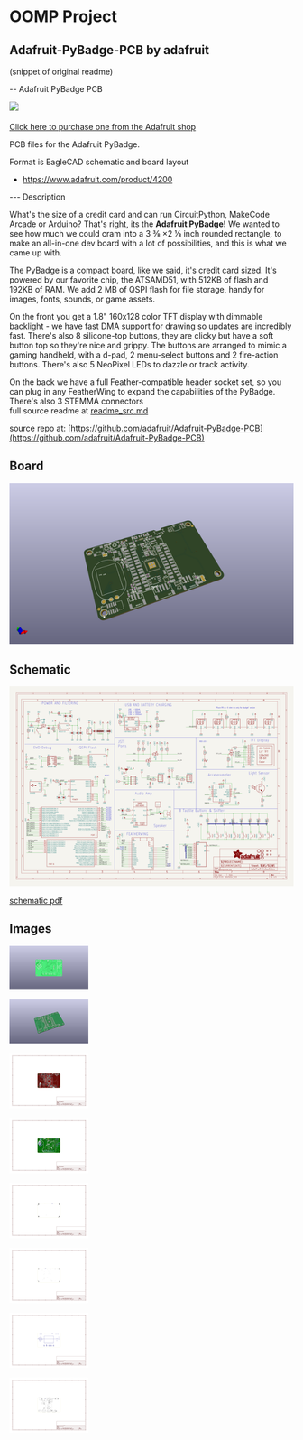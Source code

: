 # OOMP Project  
## Adafruit-PyBadge-PCB  by adafruit  
  
(snippet of original readme)  
  
-- Adafruit PyBadge PCB  
  
<a href="http://www.adafruit.com/products/4200"><img src="assets/4200.jpg?raw=true" width="500px"><br/>  
Click here to purchase one from the Adafruit shop</a>  
  
PCB files for the Adafruit PyBadge.   
  
Format is EagleCAD schematic and board layout  
* https://www.adafruit.com/product/4200  
  
--- Description  
  
What's the size of a credit card and can run CircuitPython, MakeCode Arcade or Arduino? That's right, its the **Adafruit PyBadge!** We wanted to see how much we could cram into a ​3 3⁄8 × ​2 1⁄8 inch rounded rectangle, to make an all-in-one dev board with a lot of possibilities, and this is what we came up with.  
  
The PyBadge is a compact board, like we said, it's credit card sized. It's powered by our favorite chip, the ATSAMD51, with 512KB of flash and 192KB of RAM. We add 2 MB of QSPI flash for file storage, handy for images, fonts, sounds, or game assets.  
  
On the front you get a 1.8" 160x128 color TFT display with dimmable backlight - we have fast DMA support for drawing so updates are incredibly fast. There's also 8 silicone-top buttons, they are clicky but have a soft button top so they're nice and grippy. The buttons are arranged to mimic a gaming handheld, with a d-pad, 2 menu-select buttons and 2 fire-action buttons. There's also 5 NeoPixel LEDs to dazzle or track activity.  
  
On the back we have a full Feather-compatible header socket set, so you can plug in any FeatherWing to expand the capabilities of the PyBadge. There's also 3 STEMMA connectors   
  full source readme at [readme_src.md](readme_src.md)  
  
source repo at: [https://github.com/adafruit/Adafruit-PyBadge-PCB](https://github.com/adafruit/Adafruit-PyBadge-PCB)  
## Board  
  
[![working_3d.png](working_3d_600.png)](working_3d.png)  
## Schematic  
  
[![working_schematic.png](working_schematic_600.png)](working_schematic.png)  
  
[schematic pdf](working_schematic.pdf)  
## Images  
  
[![working_3D_bottom.png](working_3D_bottom_140.png)](working_3D_bottom.png)  
  
[![working_3D_top.png](working_3D_top_140.png)](working_3D_top.png)  
  
[![working_assembly_page_01.png](working_assembly_page_01_140.png)](working_assembly_page_01.png)  
  
[![working_assembly_page_02.png](working_assembly_page_02_140.png)](working_assembly_page_02.png)  
  
[![working_assembly_page_03.png](working_assembly_page_03_140.png)](working_assembly_page_03.png)  
  
[![working_assembly_page_04.png](working_assembly_page_04_140.png)](working_assembly_page_04.png)  
  
[![working_assembly_page_05.png](working_assembly_page_05_140.png)](working_assembly_page_05.png)  
  
[![working_assembly_page_06.png](working_assembly_page_06_140.png)](working_assembly_page_06.png)  
